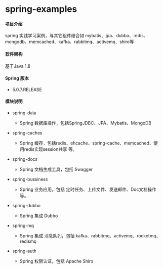 # spring-examples

#### 项目介绍
spring 实践学习案例，与其它组件结合如 mybatis、jpa、dubbo、redis、mongodb、memcached、kafka、rabbitmq、activemq、shiro等

#### 软件架构
基于Java 1.8

#### Spring 版本
- 5.0.7.RELEASE

#### 模块说明
- spring-data
    - Spring 数据库操作，包括SpringJDBC、JPA、Mybatis、MongoDB
    
- spring-caches
    - Spring 缓存，包括redis、ehcache、spring-cache、memcached、使用redis实现session共享 等。
    
- spring-docs
    - Spring 文档生成工具，包括 Swagger
    
- spring-bussiness
    - Spring 业务应用，包括 定时任务、上传文件、发送邮件、Doc文档操作 等。
    
- spring-dubbo
    - Spring 集成 Dubbo
	
- spring-mq
    - Spring 集成 消息队列，包括 kafka、rabbitmq、activemq、rocketmq、redismq
    
- spring-auth
    - Spring 权限认证，包括 Apache Shiro
    